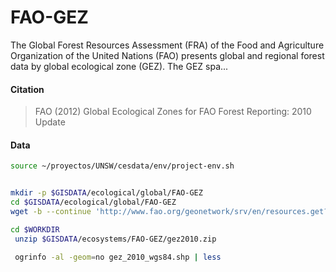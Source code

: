 # FAO-GEZ  
The Global Forest Resources Assessment (FRA) of the Food and Agriculture Organization of the United Nations (FAO) presents global and regional forest data by global ecological zone (GEZ). The GEZ spa...

#### Citation

> FAO (2012) Global Ecological Zones for FAO Forest Reporting: 2010 Update

#### Data

```sh
source ~/proyectos/UNSW/cesdata/env/project-env.sh


mkdir -p $GISDATA/ecological/global/FAO-GEZ
cd $GISDATA/ecological/global/FAO-GEZ
wget -b --continue 'http://www.fao.org/geonetwork/srv/en/resources.get?id=47105&fname=gez2010.zip&access=private' --output-document=gez2010.zip

```

```sh
cd $WORKDIR
 unzip $GISDATA/ecosystems/FAO-GEZ/gez2010.zip

 ogrinfo -al -geom=no gez_2010_wgs84.shp | less

```
